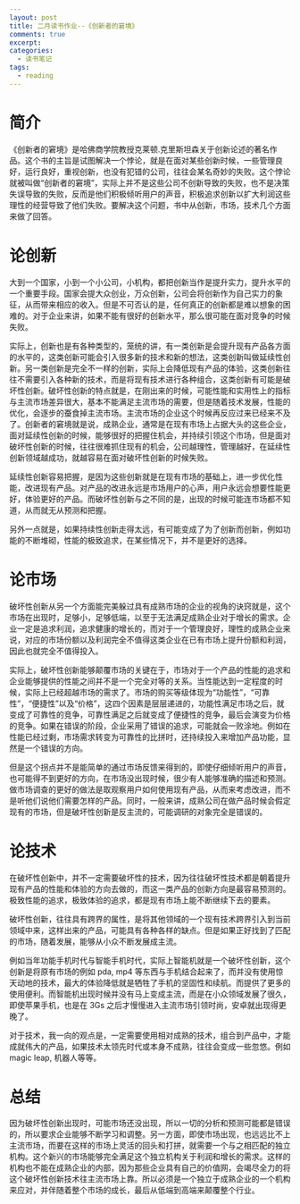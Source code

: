 ```yaml
---
layout: post
title: 二月读书作业--《创新者的窘境》
comments: true
excerpt: 
categories:
  - 读书笔记  
tags:
  - reading 
---
```



# 简介

《创新者的窘境》是哈佛商学院教授克莱顿.克里斯坦森关于创新论述的著名作品。这个书的主旨是试图解决一个悖论，就是在面对某些创新时候，一些管理良好，运行良好，重视创新，也没有犯错的公司，往往会某名奇妙的失败。这个悖论就被叫做“创新者的窘境”，实际上并不是这些公司不创新导致的失败，也不是决策失误导致的失败，反而是他们积极倾听用户的声音，积极追求创新以扩大利润这些理性的经营导致了他们失败。要解决这个问题，书中从创新，市场，技术几个方面来做了回答。


# 论创新

大到一个国家，小到一个小公司，小机构，都把创新当作是提升实力，提升水平的一个重要手段。国家会提大众创业，万众创新，公司会将创新作为自己实力的象征，从而带来相应的收入。但是不可否认的是，任何真正的创新都是难以想象的困难的。对于企业来讲，如果不能有很好的创新水平，那么很可能在面对竞争的时候失败。

实际上，创新也是有各种类型的，笼统的讲，有一类创新是会提升现有产品各方面的水平的，这类创新可能会引入很多新的技术和新的想法，这类创新叫做延续性创新。另一类创新是完全不一样的创新，实际上会降低现有产品的体验，这类创新往往不需要引入各种新的技术，而是将现有技术进行各种组合，这类创新有可能是破坏性创新。破坏性创新的特点就是，在刚出来的时候，可能性能和实用性上的指标与主流市场差异很大，基本不能满足主流市场的需要，但是随着技术发展，性能的优化，会逐步的蚕食掉主流市场。主流市场的企业这个时候再反应过来已经来不及了。创新者的窘境就是说，成熟企业，通常是在现有市场上占据大头的这些企业，面对延续性创新的时候，能够很好的把握住机会，并持续引领这个市场，但是面对破坏性创新的时候，往往很难抓住现有的机会，公司越理性，管理越好，在延续性创新领域越成功，就越容易在面对破坏性创新的时候失败。

延续性创新容易把握，是因为这些创新就是在现有市场的基础上，进一步优化性能，改进现有产品。对产品的改进永远是市场用户的心声，用户永远会想要性能更好，体验更好的产品。而破坏性创新与之不同的是，出现的时候可能连市场都不知道，从而就无从预测和把握。

另外一点就是，如果持续性创新走得太远，有可能变成了为了创新而创新，例如功能的不断堆砌，性能的极致追求，在某些情况下，并不是更好的选择。


# 论市场

破坏性创新从另一个方面能完美躲过具有成熟市场的企业的视角的诀窍就是，这个市场在出现时，足够小，足够低端，以至于无法满足成熟企业对于增长的需求。企业一定是追求利润，追求健康的增长的，而对于一个管理良好，理性的成熟企业来说，对应的市场份额以及利润完全不值得这类企业在已有市场上提升份额和利润，因此也就完全不值得投入。

实际上，破坏性创新能够颠覆市场的关键在于，市场对于一个产品的性能的追求和企业能够提供的性能之间并不是一个完全对等的关系。当性能达到一定程度的时候，实际上已经超越市场的需求了。市场的购买等级体现为“功能性”，“可靠性”，“便捷性”以及“价格”，这四个因素是层层递进的，功能性满足市场之后，就变成了可靠性的竞争，可靠性满足之后就变成了便捷性的竞争，最后会演变为价格的竞争。如果在错误的阶段，企业采用了错误的追求，可能就会一败涂地。例如在性能已经过剩，市场需求转变为可靠性的比拼时，还持续投入来增加产品功能，显然是一个错误的方向。

但是这个拐点并不是能简单的通过市场反馈来得到的，即使仔细倾听用户的声音，也可能得不到更好的方向，在市场没出现时候，很少有人能够准确的描述和预测。做市场调查的更好的做法是取观察用户如何使用现有产品，从而来考虑改进，而不是听他们说他们需要怎样的产品。同时，一般来讲，成熟公司在做产品时候会假定现有的市场，但是破坏性创新是反主流的，可能调研的对象完全是错误的。


# 论技术

在破坏性创新中，并不一定需要破坏性的技术，因为往往破坏性技术都是朝着提升现有产品的性能和体验的方向去做的，而这一类产品的创新方向是最容易预测的。极致性能的追求，极致体验的追求，都是现有市场上能不断继续下去的要素。

破坏性创新，往往具有跨界的属性，是将其他领域的一个现有技术跨界引入到当前领域中来，这样出来的产品，可能具有各种各样的缺点。但是如果正好找到了匹配的市场，随着发展，能够从小众不断发展成主流。

例如当年功能手机时代与智能手机时代，实际上智能机就是一个破坏性创新，这个创新是将原有市场的例如 pda, mp4 等东西与手机结合起来了，而并没有使用惊天动地的技术，最大的体验降低就是牺牲了手机的坚固性和续航。而提供了更多的使用便利。而智能机出现时候并没有马上变成主流，而是在小众领域发展了很久，即使苹果手机，也是在 3Gs 之后才慢慢进入主流市场引领时尚，安卓就出现得更晚了。

对于技术，我一向的观点是，一定需要使用相对成熟的技术，组合到产品中，才能成就伟大的产品，如果技术太领先时代或本身不成熟，往往会变成一些忽悠。例如 magic leap, 机器人等等。


# 总结

因为破坏性创新出现时，可能市场还没出现，所以一切的分析和预测可能都是错误的，所以要求企业能够不断学习和调整。另一方面，即使市场出现，也远远比不上主流市场，而要在这样的市场上灵活的回头和打拼，就需要一个与之相匹配的独立机构。这个新兴的市场能够完全满足这个独立机构关于利润和增长的需求。这样的机构也不能在成熟企业的内部，因为那些企业具有自己的价值网，会竭尽全力的将这个破坏性创新技术往主流市场上靠。所以必须是一个独立于成熟企业的一个机构来应对，并伴随着整个市场的成长，最后从低端到高端来颠覆整个行业。
